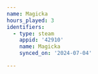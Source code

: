 ```yaml
---
name: Magicka
hours_played: 3
identifiers:
  - type: steam
    appid: '42910'
    name: Magicka
    synced_on: '2024-07-04'

---
```

